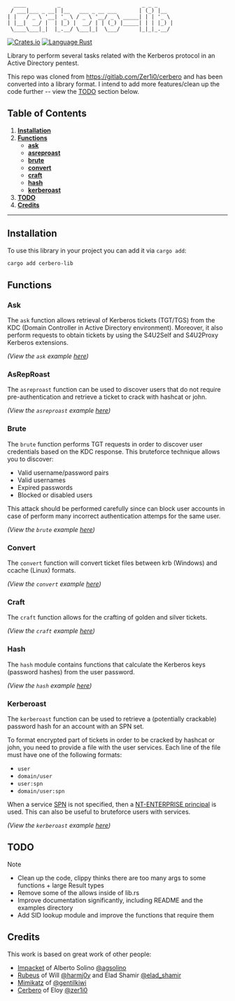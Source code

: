 <!-- cargo-sync-readme start -->

```
  ____          _                          _ _ _
 / ___|___ _ __| |__   ___ _ __ ___       | (_) |__
| |   / _ \ '__| '_ \ / _ \ '__/ _ \ _____| | | '_ \
| |__|  __/ |  | |_) |  __/ | | (_) |_____| | | |_) |
 \____\___|_|  |_.__/ \___|_|  \___/      |_|_|_.__/
```


[![Crates.io](https://img.shields.io/crates/v/cerbero-lib)](https://crates.io/crates/cerbero-lib)
[![Language Rust](https://img.shields.io/badge/Language-Rust-blue)](https://www.rust-lang.org/)

Library to perform several tasks related with the Kerberos protocol in an Active Directory pentest.

This repo was cloned from <https://gitlab.com/Zer1i0/cerbero> and has been converted into a library format.
I intend to add more features/clean up the code further -- view the [TODO](#TODO) section below.

## Table of Contents
1. [**Installation**](#installation)
2. [**Functions**](#functions)
    - [**ask**](#ask)
    - [**asreproast**](#asreproast)
    - [**brute**](#brute)
    - [**convert**](#convert)
    - [**craft**](#craft)
    - [**hash**](#hash)
    - [**kerberoast**](#kerberoast)
3. [**TODO**](#todo)
4. [**Credits**](#credits)

---

## Installation

To use this library in your project you can add it via `cargo add`:

```sh
cargo add cerbero-lib
```

## Functions

### Ask
The `ask` function allows retrieval of Kerberos tickets (TGT/TGS) from the KDC
(Domain Controller in Active Directory environment). Moreover, it also
perform requests to obtain tickets by using the S4U2Self and S4U2Proxy
Kerberos extensions.

_(View the `ask` example [here](examples/ask/src/main.rs))_

### AsRepRoast
The `asreproast` function can be used to discover users that do not require
pre-authentication and retrieve a ticket to crack with hashcat or john.

_(View the `asreproast` example [here](examples/asreproast/src/main.rs))_

### Brute
The `brute` function performs TGT requests in order to discover user credentials
based on the KDC response. This bruteforce technique allows you to discover:
+ Valid username/password pairs
+ Valid usernames
+ Expired passwords
+ Blocked or disabled users

This attack should be performed carefully since can block user
accounts in case of perform many incorrect authentication attemps
for the same user.

_(View the `brute` example [here](examples/brute/src/main.rs))_

### Convert
The `convert` function will convert ticket files between krb (Windows)
and ccache (Linux) formats.

_(View the `convert` example [here](examples/convert/src/main.rs))_

### Craft
The `craft` function allows for the crafting of golden and silver tickets.

_(View the `craft` example [here](examples/craft/src/main.rs))_

### Hash
The `hash` module contains functions that calculate the Kerberos keys (password hashes) from the user password.

_(View the `hash` example [here](examples/hash/src/main.rs))_

### Kerberoast
The `kerberoast` function can be used to retrieve a (potentially crackable) password hash
for an account with an SPN set.

To format encrypted part of tickets in order to be cracked by hashcat or john,
you need to provide a file with the user services. Each line of the file
must have one of the following formats:
* `user`
* `domain/user`
* `user:spn`
* `domain/user:spn`

When a service [SPN](https://en.hackndo.com/service-principal-name-spn/)
is not specified, then a
[NT-ENTERPRISE principal](https://swarm.ptsecurity.com/kerberoasting-without-spns/)
is used. This can also be useful to bruteforce users with services.

_(View the `kerberoast` example [here](examples/kerberoast/src/main.rs))_

## TODO

> [!note]
> - Clean up the code, clippy thinks there are too many args to some functions + large Result types
> - Remove some of the allows inside of lib.rs
> - Improve documentation significantly, including README and the examples directory
> - Add SID lookup module and improve the functions that require them

## Credits
This work is based on great work of other people:
- [Impacket](https://github.com/SecureAuthCorp/impacket) of Alberto Solino [@agsolino](https://github.com/agsolino)
- [Rubeus](https://github.com/GhostPack/Rubeus) of Will [@harmj0y](https://twitter.com/harmj0y) and Elad Shamir [@elad_shamir](https://twitter.com/elad_shamir)
- [Mimikatz](https://github.com/gentilkiwi/mimikatz) of [@gentilkiwi](https://twitter.com/gentilkiwi)
- [Cerbero](https://gitlab.com/Zer1i0/cerbero) of Eloy [@zer1i0](zer1t0ps@protonmail.com)

<!-- cargo-sync-readme end -->
